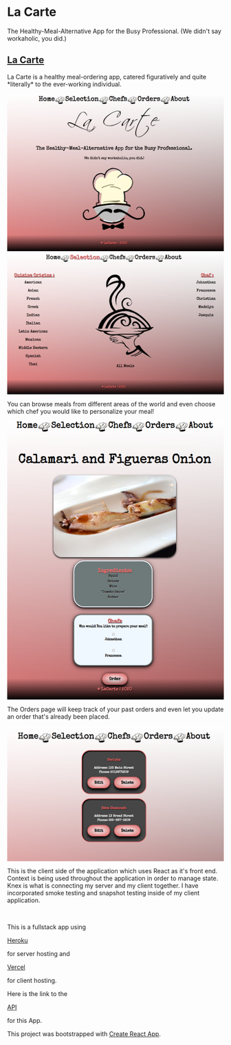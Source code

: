 # La Carte

The Healthy-Meal-Alternative App for the Busy Professional.
       (We didn't say workaholic, you did.)

## [La Carte](https://la-carte.lfuen.vercel.app/)


<p>La Carte is a healthy meal-ordering app, catered figuratively and quite *literally* to the ever-working individual.</p>
<img align="center" src="images/readme/welcome.png" />


<img align="center" src="images/readme/choices.png" />
<p>You can browse meals from different areas of the world and even choose which chef you would like to personalize your meal!</p>
<img align="center" src="images/readme/ingredients.png" />

<p>The Orders page will keep track of your past orders and even let you update an order that's already been placed.</p> 
<img align="center" src="images/readme/orders.png" />




<br/>
<p>This is the client side of the application which uses React as it's front end. Context is being used throughout the application in order to manage state.
 Knex is what is connecting my server and my client together. I have incorporated smoke testing and snapshot testing inside of my client application.</p>
<br/>
<p>This is a fullstack app using </p>

[Heroku](https://heroku.com) 

<p> for server hosting and </p> 

[Vercel](https://vercel.com) 

<p>for client hosting.</p>

<p>Here is the link to the </p> 

[API](https://github.com/LFuen/laCarte-API) <p> for this App.</p>


This project was bootstrapped with [Create React App](https://github.com/facebook/create-react-app).


